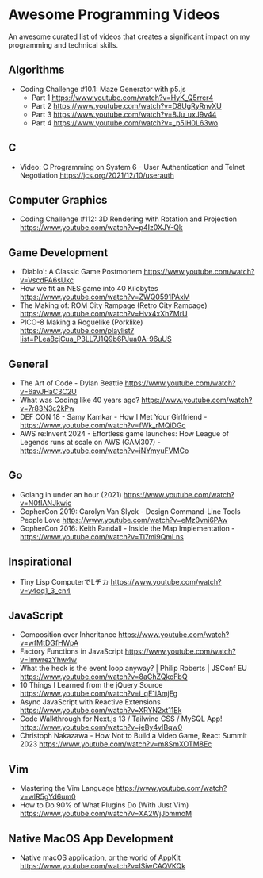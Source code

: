 # Awesome Programming Videos

An awesome curated list of videos that creates a significant impact on my programming and technical skills.

## Algorithms
+ Coding Challenge #10.1: Maze Generator with p5.js
  + Part 1 https://www.youtube.com/watch?v=HyK_Q5rrcr4
  + Part 2 https://www.youtube.com/watch?v=D8UgRyRnvXU
  + Part 3 https://www.youtube.com/watch?v=8Ju_uxJ9v44
  + Part 4 https://www.youtube.com/watch?v=_p5IH0L63wo

## C
+ Video: C Programming on System 6 - User Authentication and Telnet Negotiation https://jcs.org/2021/12/10/userauth

## Computer Graphics
+ Coding Challenge #112: 3D Rendering with Rotation and Projection https://www.youtube.com/watch?v=p4Iz0XJY-Qk

## Game Development
+ 'Diablo': A Classic Game Postmortem https://www.youtube.com/watch?v=VscdPA6sUkc
+ How we fit an NES game into 40 Kilobytes https://www.youtube.com/watch?v=ZWQ0591PAxM
+ The Making of: ROM City Rampage (Retro City Rampage) https://www.youtube.com/watch?v=Hvx4xXhZMrU
+ PICO-8 Making a Roguelike (Porklike) https://www.youtube.com/playlist?list=PLea8cjCua_P3LL7J1Q9b6PJua0A-96uUS

## General
+ The Art of Code - Dylan Beattie https://www.youtube.com/watch?v=6avJHaC3C2U
+ What was Coding like 40 years ago? https://www.youtube.com/watch?v=7r83N3c2kPw
+ DEF CON 18 - Samy Kamkar - How I Met Your Girlfriend - https://www.youtube.com/watch?v=fWk_rMQiDGc
+ AWS re:Invent 2024 - Effortless game launches: How League of Legends runs at scale on AWS (GAM307) - https://www.youtube.com/watch?v=iNYmyuFVMCo

## Go
+ Golang in under an hour (2021) https://www.youtube.com/watch?v=N0fIANJkwic
+ GopherCon 2019: Carolyn Van Slyck - Design Command-Line Tools People Love https://www.youtube.com/watch?v=eMz0vni6PAw
+ GopherCon 2016: Keith Randall - Inside the Map Implementation - https://www.youtube.com/watch?v=Tl7mi9QmLns

## Inspirational
+ Tiny Lisp ComputerでLチカ https://www.youtube.com/watch?v=y4oq1_3_cn4

## JavaScript
+ Composition over Inheritance https://www.youtube.com/watch?v=wfMtDGfHWpA
+ Factory Functions in JavaScript https://www.youtube.com/watch?v=ImwrezYhw4w
+ What the heck is the event loop anyway? | Philip Roberts | JSConf EU https://www.youtube.com/watch?v=8aGhZQkoFbQ
+ 10 Things I Learned from the jQuery Source https://www.youtube.com/watch?v=i_qE1iAmjFg
+ Async JavaScript with Reactive Extensions https://www.youtube.com/watch?v=XRYN2xt11Ek
+ Code Walkthrough for Next.js 13 / Tailwind CSS / MySQL App! https://www.youtube.com/watch?v=jeBy4vIBqw0
+ Christoph Nakazawa - How Not to Build a Video Game, React Summit 2023 https://www.youtube.com/watch?v=m8SmXOTM8Ec

## Vim
+ Mastering the Vim Language https://www.youtube.com/watch?v=wlR5gYd6um0
+ How to Do 90% of What Plugins Do (With Just Vim) https://www.youtube.com/watch?v=XA2WjJbmmoM

## Native MacOS App Development
- Native macOS application, or the world of AppKit https://www.youtube.com/watch?v=lSiwCAQVKQk

